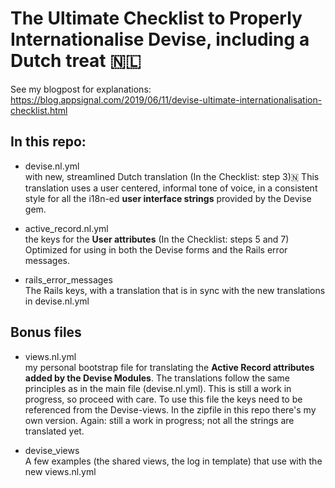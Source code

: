 # The Ultimate Checklist to Properly Internationalise Devise, including a Dutch treat 🇳🇱
See my blogpost for explanations: https://blog.appsignal.com/2019/06/11/devise-ultimate-internationalisation-checklist.html 

## In this repo:

* devise.nl.yml  
with new, streamlined Dutch translation (In the Checklist: step 3)🇳
This translation uses a user centered, informal tone of voice, in a consistent style for all the i18n-ed **user interface strings** provided by the Devise gem. 

* active_record.nl.yml  
the keys for the **User attributes** (In the Checklist: steps 5 and 7)
Optimized for using in both the Devise forms and the Rails error messages.

* rails_error_messages  
The Rails keys, with a translation that is in sync with the new translations in devise.nl.yml


## Bonus files

* views.nl.yml  
my personal bootstrap file for translating the **Active Record attributes added by the Devise Modules**.
The translations follow the same principles as in the main file (devise.nl.yml).
This is still a work in progress, so proceed with care.
To use this file the keys need to be referenced from the Devise-views. In the zipfile in this repo there's my own version. Again: still a work in progress; not all the strings are translated yet. 

* devise_views  
A few examples (the shared views, the log in template) that use with the new views.nl.yml
